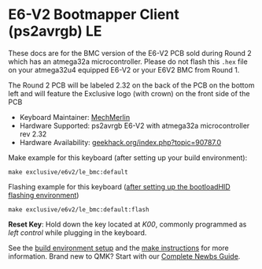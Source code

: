 # E6-V2 Bootmapper Client (ps2avrgb) LE

These docs are for the BMC version of the E6-V2 PCB sold during Round 2 which has an atmega32a microcontroller. Please do not flash this `.hex` file on your atmega32u4 equipped E6-V2 or your E6V2 BMC from Round 1. 

The Round 2 PCB will be labeled 2.32 on the back of the PCB on the bottom left and will feature the Exclusive logo (with crown) on the front side of the PCB

* Keyboard Maintainer: [MechMerlin](https://github.com/mechmerlin)
* Hardware Supported: ps2avrgb E6-V2 with atmega32a microcontroller rev 2.32
* Hardware Availability: [geekhack.org/index.php?topic=90787.0](https://geekhack.org/index.php?topic=90787.0)

Make example for this keyboard (after setting up your build environment):

    make exclusive/e6v2/le_bmc:default

Flashing example for this keyboard ([after setting up the bootloadHID flashing environment](https://docs.qmk.fm/#/flashing_bootloadhid))

    make exclusive/e6v2/le_bmc:default:flash

**Reset Key**: Hold down the key located at *K00*, commonly programmed as *left control* while plugging in the keyboard.

See the [build environment setup](https://docs.qmk.fm/#/getting_started_build_tools) and the [make instructions](https://docs.qmk.fm/#/getting_started_make_guide) for more information. Brand new to QMK? Start with our [Complete Newbs Guide](https://docs.qmk.fm/#/newbs).
